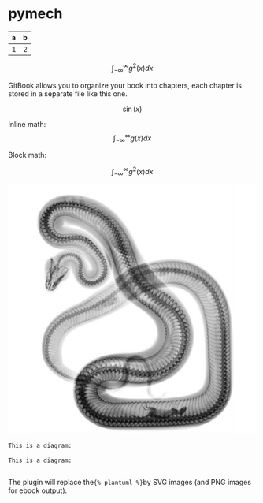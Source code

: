 # pymech

| a | b |
| :--- | :--- |
| 1 | 2 |

$$\int_{-\infty}^\infty g^2(x) dx$$

GitBook allows you to organize your book into chapters, each chapter is stored in a separate file like this one.

$$\sin(x)$$

Inline math: $$\int_{-\infty}^\infty g(x) dx$$

Block math:


$$
\int_{-\infty}^\infty g^2(x) dx
$$


![](/assets/CF2PK4hWMAE4Jsv.png)

```
This is a diagram:
```

```
This is a diagram:
```

```

```

The plugin will replace the`{% plantuml %}`by SVG images \(and PNG images for ebook output\).

